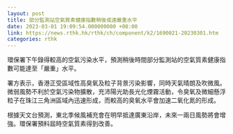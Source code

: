 ```yaml
---
layout: post
title: 部分監測站空氣質素健康指數稍後或達嚴重水平
date: 2023-03-01 19:09:54.000000000 +08:00
link: https://news.rthk.hk/rthk/ch/component/k2/1690021-20230301.htm
categories: rthk
---
```


環保署下午錄得較高的空氣污染水平，預測稍後時間部分監測站的空氣質素健康指數可能達至「嚴重」水平。
 
署方表示，香港正受區域性高臭氧及粒子背景污染影響，同時天氣晴朗及吹微風。微弱風勢不利於空氣污染物擴散，充沛陽光助長光化煙霧活動，令臭氧及微細懸浮粒子在珠江三角洲區域內迅速形成，而較高的臭氧水平會加速二氧化氮的形成。
 
根據天文台預測，東北季候風補充會在明早抵達廣東沿岸，未來一兩日風勢將會增強。環保署預料屆時空氣質素得到改善。
